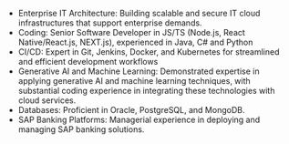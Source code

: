 - Enterprise IT Architecture: Building scalable and secure IT cloud infrastructures that support enterprise demands.
- Coding: Senior Software Developer in JS/TS (Node.js, React Native/React.js, NEXT.js), experienced in Java, C# and Python
- CI/CD: Expert in Git, Jenkins, Docker, and Kubernetes for streamlined and efficient development workflows
- Generative AI and Machine Learning: Demonstrated expertise in applying generative AI and machine learning techniques, with substantial coding experience in integrating these technologies with cloud services.
- Databases: Proficient in Oracle, PostgreSQL, and MongoDB.
- SAP Banking Platforms: Managerial experience in deploying and managing SAP banking solutions.